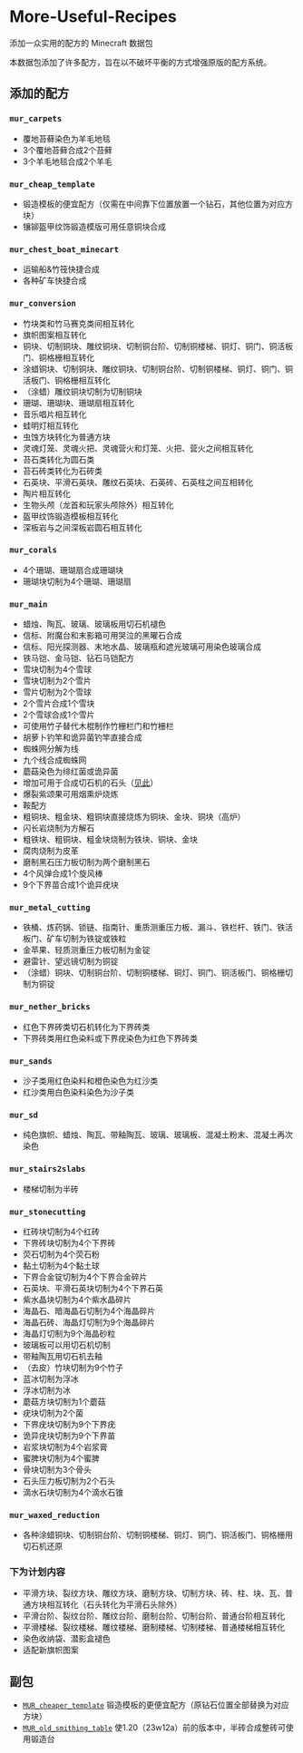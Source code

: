 # More-Useful-Recipes

添加一众实用的配方的 Minecraft 数据包  

本数据包添加了许多配方，旨在以不破坏平衡的方式增强原版的配方系统。  

## 添加的配方

### `mur_carpets`

- 覆地苔藓染色为羊毛地毯
- 3个覆地苔藓合成2个苔藓
- 3个羊毛地毯合成2个羊毛

### `mur_cheap_template`

- 锻造模板的便宜配方（仅需在中间靠下位置放置一个钻石，其他位置为对应方块）
- 镶铆盔甲纹饰锻造模版可用任意铜块合成

### `mur_chest_boat_minecart`

- 运输船&竹筏快捷合成
- 各种矿车快捷合成

### `mur_conversion`

- 竹块类和竹马赛克类间相互转化
- 旗帜图案相互转化
- 铜块、切制铜块、雕纹铜块、切制铜台阶、切制铜楼梯、铜灯、铜门、铜活板门、铜格栅相互转化
- 涂蜡铜块、切制铜块、雕纹铜块、切制铜台阶、切制铜楼梯、铜灯、铜门、铜活板门、铜格栅相互转化
- （涂蜡）雕纹铜块切制为切制铜块
- 珊瑚、珊瑚块、珊瑚扇相互转化
- 音乐唱片相互转化
- 蛙明灯相互转化
- 虫蚀方块转化为普通方块
- 灵魂灯笼、灵魂火把、灵魂营火和灯笼、火把、营火之间相互转化
- 苔石类转化为圆石类
- 苔石砖类转化为石砖类
- 石英块、平滑石英块、雕纹石英块、石英砖、石英柱之间互相转化
- 陶片相互转化
- 生物头颅（龙首和玩家头颅除外）相互转化
- 盔甲纹饰锻造模板相互转化
- 深板岩与之间深板岩圆石相互转化

### `mur_corals`

- 4个珊瑚、珊瑚扇合成珊瑚块
- 珊瑚块切制为4个珊瑚、珊瑚扇

### `mur_main`

- 蜡烛、陶瓦、玻璃、玻璃板用切石机褪色
- 信标、附魔台和末影箱可用哭泣的黑曜石合成
- 信标、阳光探测器、末地水晶、玻璃瓶和遮光玻璃可用染色玻璃合成
- 铁马铠、金马铠、钻石马铠配方
- 雪块切制为4个雪球
- 雪块切制为2个雪片
- 雪片切制为2个雪球
- 2个雪片合成1个雪块
- 2个雪球合成1个雪片
- 可使用竹子替代木棍制作竹栅栏门和竹栅栏
- 胡萝卜钓竿和诡异菌钓竿直接合成
- 蜘蛛网分解为线
- 九个线合成蜘蛛网
- 蘑菇染色为绯红菌或诡异菌
- 增加可用于合成切石机的石头（[见此](https://github.com/RainStar7981/More-Useful-Recipes/blob/main/rocks_for_stonecutter.md)）
- 爆裂紫颂果可用烟熏炉烧炼
- 鞍配方
- 粗铜块、粗金块、粗铜块直接烧炼为铜块、金块、铜块（高炉）
- 闪长岩烧制为方解石
- 粗铁块、粗铜块、粗金块烧制为铁块、铜块、金块
- 腐肉烧制为皮革
- 磨制黑石压力板切制为两个磨制黑石
- 4个风弹合成1个旋风棒
- 9个下界苗合成1个诡异疣块

### `mur_metal_cutting`

- 铁桶、炼药锅、锁链、指南针、重质测重压力板、漏斗、铁栏杆、铁门、铁活板门、矿车切制为铁锭或铁粒
- 金苹果、轻质测重压力板切制为金锭
- 避雷针、望远镜切制为铜锭
- （涂蜡）铜块、切制铜台阶、切制铜楼梯、铜灯、铜门、铜活板门、铜格栅切制为铜锭

### `mur_nether_bricks`

- 红色下界砖类切石机转化为下界砖类
- 下界砖类用红色染料或下界疣染色为红色下界砖类

### `mur_sands`

- 沙子类用红色染料和橙色染色为红沙类
- 红沙类用白色染料染色为沙子类

### `mur_sd`

- 纯色旗帜、蜡烛、陶瓦、带釉陶瓦、玻璃、玻璃板、混凝土粉末、混凝土再次染色

### `mur_stairs2slabs`

- 楼梯切制为半砖

### `mur_stonecutting`

- 红砖块切制为4个红砖
- 下界砖块切制为4个下界砖
- 荧石切制为4个荧石粉
- 黏土切制为4个黏土球
- 下界合金锭切制为4个下界合金碎片
- 石英块、平滑石英块切制为4个下界石英
- 紫水晶块切制为4个紫水晶碎片
- 海晶石、暗海晶石切制为4个海晶碎片
- 海晶石砖、海晶灯切制为9个海晶碎片
- 海晶灯切制为9个海晶砂粒
- 玻璃板可以用切石机切制
- 带釉陶瓦用切石机去釉
- （去皮）竹块切制为9个竹子
- 蓝冰切制为浮冰
- 浮冰切制为冰
- 蘑菇方块切制为1个蘑菇
- 疣块切制为2个菌
- 下界疣块切制为9个下界疣
- 诡异疣块切制为9个下界苗
- 岩浆块切制为4个岩浆膏
- 蜜脾块切制为4个蜜脾
- 骨块切制为3个骨头
- 石头压力板切制为2个石头
- 滴水石块切制为4个滴水石锥

### `mur_waxed_reduction`

- 各种涂蜡铜块、切制铜台阶、切制铜楼梯、铜灯、铜门、铜活板门、铜格栅用切石机还原

### 下为计划内容

- 平滑方块、裂纹方块、雕纹方块、磨制方块、切制方块、砖、柱、块、瓦、普通方块相互转化（石头转化为平滑石头除外）
- 平滑台阶、裂纹台阶、雕纹台阶、磨制台阶、切制台阶、普通台阶相互转化
- 平滑楼梯、裂纹楼梯、雕纹楼梯、磨制楼梯、切制楼梯、普通楼梯相互转化
- 染色收纳袋、潜影盒褪色
- 适配新旗帜图案

## 副包

- [`MUR_cheaper_template`](https://github.com/RainStar7981/More-Useful-Recipes/releases/tag/v1.1.0-cheaper_tempalte) 锻造模板的更便宜配方（原钻石位置全部替换为对应方块）
- [`MUR_old_smithing_table`](https://github.com/RainStar7981/More-Useful-Recipes/releases/tag/v1.0.1-old_smithing_table) 使1.20（23w12a）前的版本中，半砖合成整砖可使用锻造台
